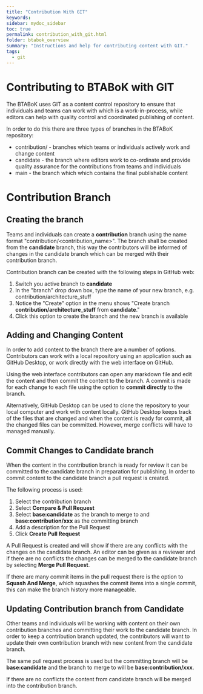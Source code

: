 ```yaml
---
title: "Contribution With GIT"
keywords: 
sidebar: mydoc_sidebar
toc: true
permalink: contribution_with_git.html
folder: btabok_overview
summary: "Instructions and help for contributing content with GIT."
tags: 
  - git
---
```


# Contributing to BTABoK with GIT

The BTABoK uses GIT as a content control repository to ensure that individuals and teams can work with which is a work-in-process, while editors can help with quality control and coordinated publishing of content.

In order to do this there are three types of branches in the BTABoK repository:

- contribution/<name> - branches which teams or individuals actively work and change content
- candidate - the branch where editors work to co-ordinate and provide quality assurance for the contributions from teams and individuals
- main - the branch which which contains the final publishable content



# Contribution Branch

## Creating the branch

Teams and individuals can create a **contribution** branch using the name format "contribution/<contribution_name>". The branch shall be created from the **candidate** branch, this way the contributors will be informed of changes in the candidate branch which can be merged with their contribution branch.

Contribution branch can be created with the following steps in GitHub web:

1. Switch you active branch to **candidate**
2. In the "branch" drop down box, type the name of your new branch, e.g. contribution/architecture_stuff
3. Notice the "Create" option in the menu shows "Create branch **contribution/architecture_stuff** from **candidate**."
4. Click this option to create the branch and the new branch is available

## Adding and Changing Content

In order to add content to the branch there are a number of options. Contributors can work with a local repository using an application such as GitHub Desktop, or work directly with the web interface on GitHub.

Using the web interface contributors can open any markdown file and edit the content and then commit the content to the branch. A commit is made for each change to each file using the option to **commit directly** to the branch.

Alternatively, GitHub Desktop can be used to clone the repository to your local computer and work with content locally. GitHub Desktop keeps track of the files that are changed and when the content is ready for commit, all the changed files can be committed. However, merge conflicts will have to managed manually.

## Commit Changes to Candidate branch

When the content in the contribution branch is ready for review it can be committed to the candidate branch in preparation for publishing. In order to commit content to the candidate branch a pull request is created.

The following process is used:

1. Select the contribution branch
2. Select **Compare & Pull Request**
3. Select **base:candidate** as the branch to merge to and **base:contribution/xxx** as the committing branch
4. Add a description for the Pull Request
5. Click **Create Pull Request**

A Pull Request is created and will show if there are any conflicts with the changes on the candidate branch. An editor can be given as a reviewer and if there are no conflicts the changes can be merged to the candidate branch by selecting **Merge Pull Request**.

If there are many commit items in the pull request there is the option to **Squash And Merge**, which squashes the commit items into a single commit, this can make the branch history more manageable.

## Updating Contribution branch from Candidate

Other teams and individuals will be working with content on their own contribution branches and committing their work to the candidate branch. In order to keep a contribution branch updated, the contributors will want to update their own contribution branch with new content from the candidate branch.

The same pull request process is used but the committing branch will be **base:candidate** and the branch to merge to will be **base:contribution/xxx**.

If there are no conflicts the content from candidate branch will be merged into the contribution branch.
